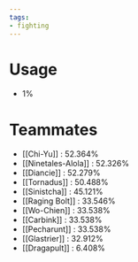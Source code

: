 ```yaml
---
tags:
- fighting
---
```

# Usage
- 1%
# Teammates
- [[Chi-Yu]] : 52.364%
- [[Ninetales-Alola]] : 52.326%
- [[Diancie]] : 52.279%
- [[Tornadus]] : 50.488%
- [[Sinistcha]] : 45.121%
- [[Raging Bolt]] : 33.546%
- [[Wo-Chien]] : 33.538%
- [[Carbink]] : 33.538%
- [[Pecharunt]] : 33.538%
- [[Glastrier]] : 32.912%
- [[Dragapult]] : 6.408%